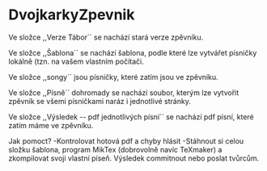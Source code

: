 # DvojkarkyZpevnik

Ve složce ,,Verze Tábor´´ se nachází stará verze zpěvníku.

Ve složce ,,Šablona´´ se nachází šablona, podle které lze vytvářet písničky lokálně (tzn. na vašem vlastním počítači.

Ve složce ,,songy´´ jsou písničky, které zatím jsou ve zpěvníku.

Ve složce ,,Písně´´ dohromady se nachází soubor, kterým lze vytvořit zpěvník se všemi písničkami naráz i jednotlivé stránky.

Ve složce ,,Výsledek -- pdf jednotlivých písní´´ se nachází pdf písní, které zatím máme ve zpěvníku.


Jak pomoct?
  -Kontrolovat hotová pdf a chyby hlásit 
  -Stáhnout si celou složku šablona, program MikTex (dobrovolně navíc TeXmaker) a zkompilovat svoji vlastní píseň. 
  Výsledek commitnout nebo poslat tvůrcům.
